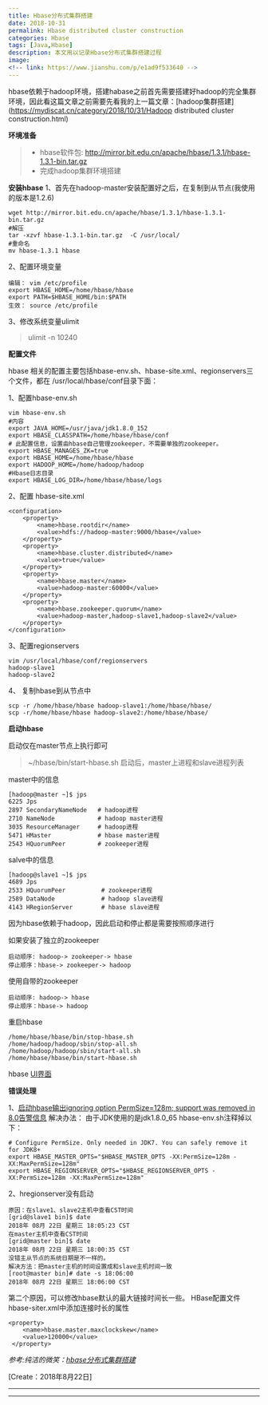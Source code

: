 ```yaml
---
title: Hbase分布式集群搭建
date: 2018-10-31
permalink: Hbase distributed cluster construction
categories: Hbase
tags: [Java,Hbase]
description: 本文用以记录Hbase分布式集群搭建过程
image: 
<!-- link: https://www.jianshu.com/p/e1ad9f533640 -->
---
```

<p class="description"></p>


hbase依赖于hadoop环境，搭建habase之前首先需要搭建好hadoop的完全集群环境，因此看这篇文章之前需要先看我的上一篇文章：[hadoop集群搭建](https://mydiscat.cn/category/2018/10/31/Hadoop distributed cluster construction.html)

**环境准备**
>* hbase软件包: http://mirror.bit.edu.cn/apache/hbase/1.3.1/hbase-1.3.1-bin.tar.gz
>* 完成hadoop集群环境搭建

**安装hbase**
1、首先在hadoop-master安装配置好之后，在复制到从节点(我使用的版本是1.2.6)
```
wget http://mirror.bit.edu.cn/apache/hbase/1.3.1/hbase-1.3.1-bin.tar.gz
#解压
tar -xzvf hbase-1.3.1-bin.tar.gz  -C /usr/local/
#重命名 
mv hbase-1.3.1 hbase
```

<!-- more -->

2、配置环境变量
```
编辑： vim /etc/profile
export HBASE_HOME=/home/hbase/hbase
export PATH=$HBASE_HOME/bin:$PATH
生效： source /etc/profile
```


3、修改系统变量ulimit
>ulimit -n 10240

**配置文件**

hbase 相关的配置主要包括hbase-env.sh、hbase-site.xml、regionservers三个文件，都在 /usr/local/hbase/conf目录下面：

1、配置hbase-env.sh
```
vim hbase-env.sh
#内容
export JAVA_HOME=/usr/java/jdk1.8.0_152
export HBASE_CLASSPATH=/home/hbase/hbase/conf
# 此配置信息，设置由hbase自己管理zookeeper，不需要单独的zookeeper。
export HBASE_MANAGES_ZK=true
export HBASE_HOME=/home/hbase/hbase
export HADOOP_HOME=/home/hadoop/hadoop
#Hbase日志目录
export HBASE_LOG_DIR=/home/hbase/hbase/logs
```
2、配置 hbase-site.xml
```
<configuration>
    <property>
        <name>hbase.rootdir</name>
        <value>hdfs://hadoop-master:9000/hbase</value>
    </property>
    <property>
        <name>hbase.cluster.distributed</name>
        <value>true</value>
    </property>
    <property>
        <name>hbase.master</name>
        <value>hadoop-master:60000</value>
    </property>
    <property>
        <name>hbase.zookeeper.quorum</name>
        <value>hadoop-master,hadoop-slave1,hadoop-slave2</value>
    </property>
</configuration>
```
3、配置regionservers
```
vim /usr/local/hbase/conf/regionservers
hadoop-slave1
hadoop-slave2
```
4、 复制hbase到从节点中
```
scp -r /home/hbase/hbase hadoop-slave1:/home/hbase/hbase/
scp -r/home/hbase/hbase hadoop-slave2:/home/hbase/hbase/

```
**启动hbase**

启动仅在master节点上执行即可
>~/hbase/bin/start-hbase.sh
启动后，master上进程和slave进程列表

master中的信息
```
[hadoop@master ~]$ jps
6225 Jps
2897 SecondaryNameNode   # hadoop进程
2710 NameNode            # hadoop master进程
3035 ResourceManager     # hadoop进程
5471 HMaster             # hbase master进程
2543 HQuorumPeer         # zookeeper进程
```
salve中的信息
```
[hadoop@slave1 ~]$ jps
4689 Jps
2533 HQuorumPeer          # zookeeper进程
2589 DataNode             # hadoop slave进程
4143 HRegionServer        # hbase slave进程
```
因为hbase依赖于hadoop，因此启动和停止都是需要按照顺序进行

如果安装了独立的zookeeper
```
启动顺序: hadoop-> zookeeper-> hbase
停止顺序：hbase-> zookeeper-> hadoop
```
使用自带的zookeeper
```
启动顺序: hadoop-> hbase
停止顺序：hbase-> hadoop
```
重启hbase
```
/home/hbase/hbase/bin/stop-hbase.sh
/home/hadoop/hadoop/sbin/stop-all.sh 
/home/hadoop/hadoop/sbin/start-all.sh 
/home/hbase/hbase/bin/start-hbase.sh
```
hbase [UI界面](http://172.16.81.8:16010)

**错误处理**

1、[启动hbase输出ignoring option PermSize=128m; support was removed in 8.0告警信息](https://www.cnblogs.com/ThinkVenus/p/8042743.html)
解决办法：
由于JDK使用的是jdk1.8.0_65
hbase-env.sh注释掉以下：
```
# Configure PermSize. Only needed in JDK7. You can safely remove it for JDK8+
export HBASE_MASTER_OPTS="$HBASE_MASTER_OPTS -XX:PermSize=128m -XX:MaxPermSize=128m"
export HBASE_REGIONSERVER_OPTS="$HBASE_REGIONSERVER_OPTS -XX:PermSize=128m -XX:MaxPermSize=128m"
```
2、hregionserver没有启动
```
原因：在slave1、slave2主机中查看CST时间 
[grid@slave1 bin]$ date 
2018年 08月 22日 星期三 18:05:23 CST
在master主机中查看CST时间 
[grid@master bin]$ date 
2018年 08月 22日 星期三 18:00:35 CST
没错主从节点的系统日期是不一样的。 
解决方法：把master主机的时间设置成和slave主机时间一致 
[root@master bin]# date -s 18:06:00
2018年 08月 22日 星期三 18:06:00 CST
```
第二个原因，可以修改hbase默认的最大链接时间长一些。
HBase配置文件hbase-siter.xml中添加连接时长的属性
```
<property>
    <name>hbase.master.maxclockskew</name>
    <value>120000</value>
 </property>
```
*参考:纯洁的微笑：[hbase分布式集群搭建](https://www.cnblogs.com/ityouknow/p/7343996.html)*

[Create：2018年8月22日]

---


<hr />

